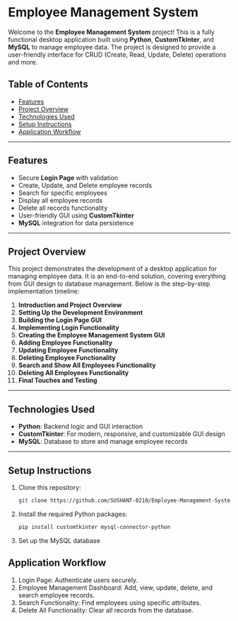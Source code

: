 # Employee Management System

Welcome to the **Employee Management System** project! This is a fully functional desktop application built using **Python**, **CustomTkinter**, and **MySQL** to manage employee data. The project is designed to provide a user-friendly interface for CRUD (Create, Read, Update, Delete) operations and more.

## Table of Contents
- [Features](#features)
- [Project Overview](#project-overview)
- [Technologies Used](#technologies-used)
- [Setup Instructions](#setup-instructions)
- [Application Workflow](#application-workflow)
  
---

## Features
- Secure **Login Page** with validation
- Create, Update, and Delete employee records
- Search for specific employees
- Display all employee records
- Delete all records functionality
- User-friendly GUI using **CustomTkinter**
- **MySQL** integration for data persistence

---

## Project Overview
This project demonstrates the development of a desktop application for managing employee data. It is an end-to-end solution, covering everything from GUI design to database management. Below is the step-by-step implementation timeline:

1. **Introduction and Project Overview**  
2. **Setting Up the Development Environment**  
3. **Building the Login Page GUI**  
4. **Implementing Login Functionality**  
5. **Creating the Employee Management System GUI**  
6. **Adding Employee Functionality**  
7. **Updating Employee Functionality**  
8. **Deleting Employee Functionality**  
9. **Search and Show All Employees Functionality**  
10. **Deleting All Employees Functionality**  
11. **Final Touches and Testing**

---

## Technologies Used
- **Python**: Backend logic and GUI interaction
- **CustomTkinter**: For modern, responsive, and customizable GUI design
- **MySQL**: Database to store and manage employee records

---

## Setup Instructions
1. Clone this repository:
   ```bash
   git clone https://github.com/SUSHANT-0210/Employee-Management-System.git
2. Install the required Python packages:
   ```bash
   pip install customtkinter mysql-connector-python
3. Set up the MySQL database

##  Application Workflow
1. Login Page: Authenticate users securely.
2. Employee Management Dashboard: Add, view, update, delete, and search employee records.
3. Search Functionality: Find employees using specific attributes.
4. Delete All Functionality: Clear all records from the database.


